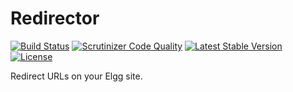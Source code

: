 # Redirector

[![Build Status](https://scrutinizer-ci.com/g/ColdTrick/redirector/badges/build.png?b=master)](https://scrutinizer-ci.com/g/ColdTrick/redirector/build-status/master)
[![Scrutinizer Code Quality](https://scrutinizer-ci.com/g/ColdTrick/redirector/badges/quality-score.png?b=master)](https://scrutinizer-ci.com/g/ColdTrick/redirector/?branch=master)
[![Latest Stable Version](https://poser.pugx.org/coldtrick/redirector/v/stable.svg)](https://packagist.org/packages/coldtrick/redirector)
[![License](https://poser.pugx.org/coldtrick/redirector/license.svg)](https://packagist.org/packages/coldtrick/redirector)

Redirect URLs on your Elgg site.
